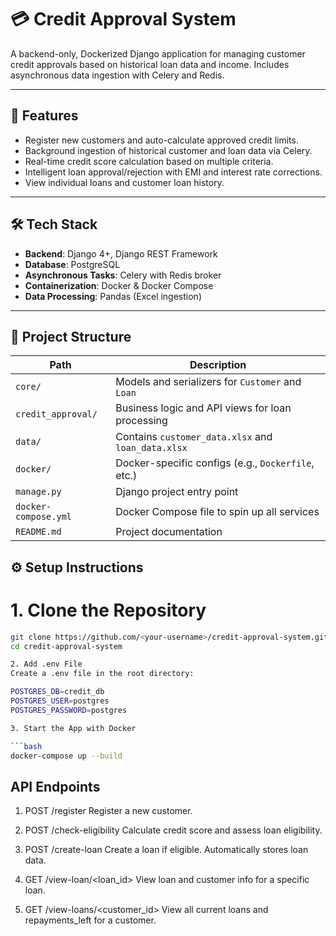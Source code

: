 # 💳 Credit Approval System

A backend-only, Dockerized Django application for managing customer credit approvals based on historical loan data and income. Includes asynchronous data ingestion with Celery and Redis.

---

## 🚀 Features

- Register new customers and auto-calculate approved credit limits.
- Background ingestion of historical customer and loan data via Celery.
- Real-time credit score calculation based on multiple criteria.
- Intelligent loan approval/rejection with EMI and interest rate corrections.
- View individual loans and customer loan history.

---

## 🛠 Tech Stack

- **Backend**: Django 4+, Django REST Framework
- **Database**: PostgreSQL
- **Asynchronous Tasks**: Celery with Redis broker
- **Containerization**: Docker & Docker Compose
- **Data Processing**: Pandas (Excel ingestion)

---

## 🧱 Project Structure

| Path                      | Description                                           |
|---------------------------|-------------------------------------------------------|
| `core/`                   | Models and serializers for `Customer` and `Loan`     |
| `credit_approval/`        | Business logic and API views for loan processing     |
| `data/`                   | Contains `customer_data.xlsx` and `loan_data.xlsx`   |
| `docker/`                 | Docker-specific configs (e.g., `Dockerfile`, etc.)   |
| `manage.py`               | Django project entry point                           |
| `docker-compose.yml`      | Docker Compose file to spin up all services          |
| `README.md`               | Project documentation                                |

## ⚙️ Setup Instructions

# 1. Clone the Repository

```bash
git clone https://github.com/<your-username>/credit-approval-system.git
cd credit-approval-system

2. Add .env File
Create a .env file in the root directory:

POSTGRES_DB=credit_db
POSTGRES_USER=postgres
POSTGRES_PASSWORD=postgres

3. Start the App with Docker

```bash
docker-compose up --build
```


## API Endpoints
1. POST /register
Register a new customer.

2. POST /check-eligibility
Calculate credit score and assess loan eligibility.

3. POST /create-loan
Create a loan if eligible. Automatically stores loan data.

4. GET /view-loan/<loan_id>
View loan and customer info for a specific loan.

5. GET /view-loans/<customer_id>
View all current loans and repayments_left for a customer.
